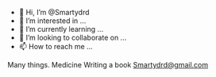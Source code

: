 - 👋 Hi, I’m @Smartydrd
- 👀 I’m interested in ...
- 🌱 I’m currently learning ...
- 💞️ I’m looking to collaborate on ...
- 📫 How to reach me ...

<!---
Smartydrd/Smartydrd is a ✨ special ✨ repository because its `README.md` (this file) appears on your GitHub profile.
You can click the Preview link to take a look at your changes.
--->

Many things.
Medicine
Writing a book
Smartydrd@gmail.com 
